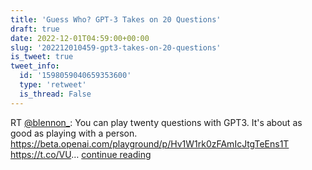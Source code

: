 ```yaml
---
title: 'Guess Who? GPT-3 Takes on 20 Questions'
draft: true
date: 2022-12-01T04:59:00+00:00
slug: '202212010459-gpt3-takes-on-20-questions'
is_tweet: true
tweet_info:
  id: '1598059040659353600'
  type: 'retweet'
  is_thread: False
---
```




RT [@blennon_](https://x.com/blennon_): You can play twenty questions with GPT3. It's about as good as playing with a person. <https://beta.openai.com/playground/p/Hv1W1rk0zFAmIcJtgTeEns1T> <https://t.co/VU>… [continue reading](https://x.com/sytelus/status/1598059040659353600)
